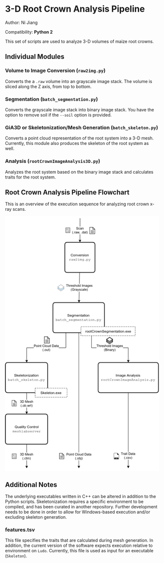 # 3-D Root Crown Analysis Pipeline
Author: Ni Jiang

Compatibility: **Python 2**

This set of scripts are used to analyze 3-D volumes of maize root crowns.

## Individual Modules

### Volume to Image Conversion (`raw2img.py`)

Converts the a `.raw` volume into an grayscale image stack.
The volume is sliced along the Z axis, from top to bottom.

### Segmentation (`batch_segmentation.py`)

Converts the grayscale image stack into binary image stack. You have the option
to remove soil if the `--soil` option is provided.

### GiA3D or Skeletonization/Mesh Generation (`batch_skeleton.py`)

Converts a point cloud representation of the root system into a 3-D mesh.
Currently, this module also produces the skeleton of the root system as well.

### Analysis (`rootCrownImageAnalysis3D.py`)

Analyzes the root system based on the binary image stack and calculates traits
for the root system.

## Root Crown Analysis Pipeline Flowchart
This is an overview of the execution sequence for analyzing root crown x-ray
scans.

<p align="center">
  <img alt="Root Crown Analysis Pipeline Flowchart" src="doc/img/root-crown-pipeline-flowchart.png">
</p>

## Additional Notes
The underlying executables written in C++ can be altered in addition to the
Python scripts. Skeletonization requires a specific environment to be compiled,
and has been curated in another repository. Further development needs to be done
in order to allow for Windows-based execution and/or excluding skeleton
generation.

### features.tsv

This file specifies the traits that are calculated during mesh generation.
In addition, the current version of the software expects execution relative
to environment on `Ludo`. Currently, this file is used as input for an
executable (`Skeleton`).